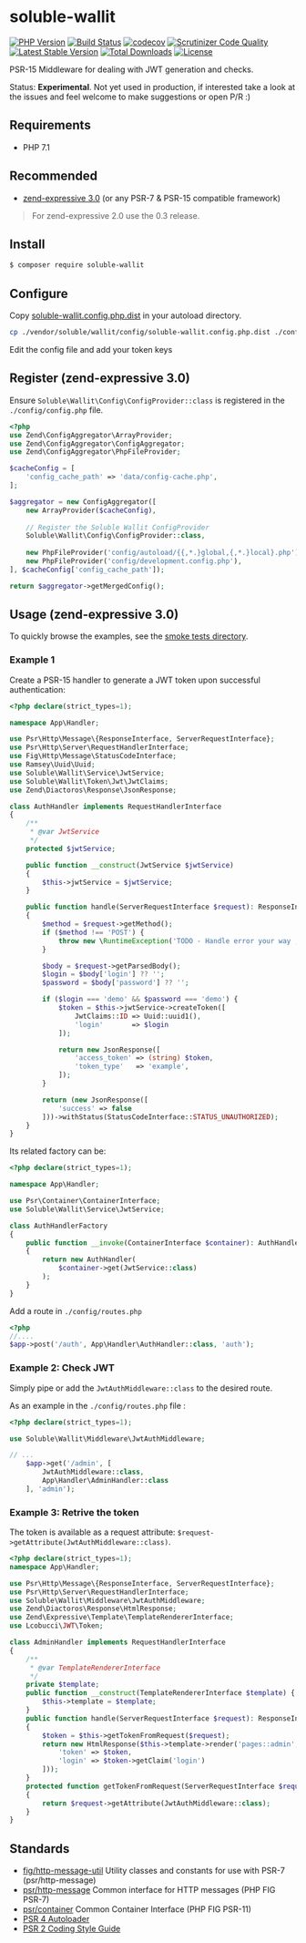# soluble-wallit  

[![PHP Version](http://img.shields.io/badge/php-7.1+-ff69b4.svg)](https://packagist.org/packages/soluble/wallit)
[![Build Status](https://travis-ci.org/belgattitude/soluble-wallit.svg?branch=master)](https://travis-ci.org/belgattitude/soluble-wallit)
[![codecov](https://codecov.io/gh/belgattitude/soluble-wallit/branch/master/graph/badge.svg)](https://codecov.io/gh/belgattitude/soluble-wallit)
[![Scrutinizer Code Quality](https://scrutinizer-ci.com/g/belgattitude/soluble-wallit/badges/quality-score.png?b=master)](https://scrutinizer-ci.com/g/belgattitude/soluble-wallit/?branch=master)
[![Latest Stable Version](https://poser.pugx.org/soluble/wallit/v/stable.svg)](https://packagist.org/packages/soluble/wallit)
[![Total Downloads](https://poser.pugx.org/soluble/wallit/downloads.png)](https://packagist.org/packages/soluble/wallit)
[![License](https://poser.pugx.org/soluble/wallit/license.png)](https://packagist.org/packages/soluble/wallit)

PSR-15 Middleware for dealing with JWT generation and checks.  

Status: **Experimental**. Not yet used in production, if interested take a look at the issues
and feel welcome to make suggestions or open P/R :) 

## Requirements

* PHP 7.1  

## Recommended 

* [zend-expressive 3.0](https://github.com/zendframework/zend-expressive) (or any PSR-7 & PSR-15 compatible framework)

> For zend-expressive 2.0 use the 0.3 release.

## Install

```bash
$ composer require soluble-wallit
```

## Configure

Copy [soluble-wallit.config.php.dist](https://github.com/belgattitude/soluble-wallit/blob/master/config/soluble-wallit.config.php.dist) in your autoload directory.

```bash
cp ./vendor/soluble/wallit/config/soluble-wallit.config.php.dist ./config/autoload/soluble-wallit.config.local.php
```

Edit the config file and add your token keys 

## Register (zend-expressive 3.0)

Ensure `Soluble\Wallit\Config\ConfigProvider::class` is registered in the `./config/config.php` file. 

```php
<?php
use Zend\ConfigAggregator\ArrayProvider;
use Zend\ConfigAggregator\ConfigAggregator;
use Zend\ConfigAggregator\PhpFileProvider;

$cacheConfig = [
    'config_cache_path' => 'data/config-cache.php',
];

$aggregator = new ConfigAggregator([
    new ArrayProvider($cacheConfig),
    
    // Register the Soluble Wallit ConfigProvider    
    Soluble\Wallit\Config\ConfigProvider::class,
    
    new PhpFileProvider('config/autoload/{{,*.}global,{,*.}local}.php'),
    new PhpFileProvider('config/development.config.php'),
], $cacheConfig['config_cache_path']);

return $aggregator->getMergedConfig();
``` 

## Usage (zend-expressive 3.0)

To quickly browse the examples, see the [smoke tests directory](https://github.com/belgattitude/soluble-wallit/tree/master/tests/server/expressive/src/App/Handler). 

### Example 1

Create a PSR-15 handler to generate a JWT token upon successful authentication:

```php
<?php declare(strict_types=1);

namespace App\Handler;

use Psr\Http\Message\{ResponseInterface, ServerRequestInterface};
use Psr\Http\Server\RequestHandlerInterface;
use Fig\Http\Message\StatusCodeInterface;
use Ramsey\Uuid\Uuid;
use Soluble\Wallit\Service\JwtService;
use Soluble\Wallit\Token\Jwt\JwtClaims;
use Zend\Diactoros\Response\JsonResponse;

class AuthHandler implements RequestHandlerInterface
{
    /**
     * @var JwtService
     */
    protected $jwtService;

    public function __construct(JwtService $jwtService)
    {
        $this->jwtService = $jwtService;
    }

    public function handle(ServerRequestInterface $request): ResponseInterface
    {
        $method = $request->getMethod();
        if ($method !== 'POST') {
            throw new \RuntimeException('TODO - Handle error your way ;)');
        }

        $body = $request->getParsedBody();
        $login = $body['login'] ?? '';
        $password = $body['password'] ?? '';

        if ($login === 'demo' && $password === 'demo') {
            $token = $this->jwtService->createToken([
                JwtClaims::ID => Uuid::uuid1(),
                'login'       => $login
            ]);

            return new JsonResponse([
                'access_token' => (string) $token,
                'token_type'   => 'example',
            ]);
        }

        return (new JsonResponse([
            'success' => false
        ]))->withStatus(StatusCodeInterface::STATUS_UNAUTHORIZED);
    }
}

```

Its related factory can be:

```php
<?php declare(strict_types=1);

namespace App\Handler;

use Psr\Container\ContainerInterface;
use Soluble\Wallit\Service\JwtService;

class AuthHandlerFactory
{
    public function __invoke(ContainerInterface $container): AuthHandler
    {
        return new AuthHandler(
            $container->get(JwtService::class)
        );
    }
}
```

Add a route in `./config/routes.php` 

```php
<?php
//....
$app->post('/auth', App\Handler\AuthHandler::class, 'auth');
```
  
### Example 2: Check JWT

Simply pipe or add the `JwtAuthMiddleware::class` to the desired route. 

As an example in the `./config/routes.php` file :

```php
<?php declare(strict_types=1);

use Soluble\Wallit\Middleware\JwtAuthMiddleware;

// ...
    $app->get('/admin', [
        JwtAuthMiddleware::class,
        App\Handler\AdminHandler::class
    ], 'admin');

```

### Example 3: Retrive the token

The token is available as a request attribute: `$request->getAttribute(JwtAuthMiddleware::class)`.

```php
<?php declare(strict_types=1);
namespace App\Handler;

use Psr\Http\Message\{ResponseInterface, ServerRequestInterface};
use Psr\Http\Server\RequestHandlerInterface;
use Soluble\Wallit\Middleware\JwtAuthMiddleware;
use Zend\Diactoros\Response\HtmlResponse;
use Zend\Expressive\Template\TemplateRendererInterface;
use Lcobucci\JWT\Token;

class AdminHandler implements RequestHandlerInterface
{
    /**
     * @var TemplateRendererInterface
     */
    private $template;
    public function __construct(TemplateRendererInterface $template) {
        $this->template = $template;
    }
    public function handle(ServerRequestInterface $request): ResponseInterface
    {
        $token = $this->getTokenFromRequest($request);
        return new HtmlResponse($this->template->render('pages::admin', [
            'token' => $token,
            'login' => $token->getClaim('login')
        ]));
    }    
    protected function getTokenFromRequest(ServerRequestInterface $request): Token
    {
        return $request->getAttribute(JwtAuthMiddleware::class);
    }
}
```
  
## Standards

* [fig/http-message-util](https://github.com/php-fig/http-message-util) Utility classes and constants for use with PSR-7 (psr/http-message)
* [psr/http-message](http://www.php-fig.org/psr/psr-7/) Common interface for HTTP messages (PHP FIG PSR-7)
* [psr/container](http://www.php-fig.org/psr/psr-11/) Common Container Interface (PHP FIG PSR-11)
* [PSR 4 Autoloader](https://github.com/php-fig/fig-standards/blob/master/accepted/PSR-4-autoloader.md)
* [PSR 2 Coding Style Guide](https://github.com/php-fig/fig-standards/blob/master/accepted/PSR-2-coding-style-guide.md)

